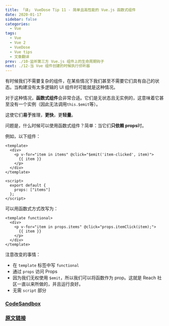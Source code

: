 ```yaml
---
title: 「译」 VueDose Tip 11 - 简单且高性能的 Vue.js 函数式组件
date: 2020-01-17
sidebar: false
categories:
  - Vue
tags:
  - Vue
  - Vue 2
  - VueDose
  - Vue tips
  - 文章翻译
prev: ./10-监听第三方 Vue.js 组件上的生命周期钩子
next: ./12-当 Vue 组件创建的时候执行侦听器
---
```


有时候我们不需要复杂的组件，在某些情况下我们甚至不需要它们具有自己的状态。当构建没有太多逻辑的 UI 组件时可能就是这种情况。

对于这种情况，**函数式组件**会非常合适。它们是无状态且无实例的，这意味着它甚至没有一个实例（因此无法调用`this.$emit`等）。

这使它们**易于**推理，**更快**，更**轻量**。

问题是，什么时候可以使用函数式组件？简单：当它们**只依赖 props**时。

例如，以下组件：

```vue
<template>
  <div>
    <p v-for="item in items" @click="$emit('item-clicked', item)">
      {{ item }}
    </p>
  </div>
</template>

<script>
  export default {
    props: ["items"]
  };
</script>
```

可以用函数式方式改写为：

```vue
<template functional>
  <div>
    <p v-for="item in props.items" @click="props.itemClick(item);">
      {{ item }}
    </p>
  </div>
</template>
```

注意改变的事情：

- 在 `template` 标签中写 `functional`
- 通过 `props` 访问 Props
- 因为我们无权使用 `$emit`，所以我们可以将函数作为 prop。这就是 Reach 社区一直以来所做的，并且运行良好。
- 无需 `script` 部分

### [CodeSandbox](https://codesandbox.io/s/rwxp7pnklo)

### [原文链接](https://vuedose.tips/tips/simple-and-performant-functional-vue-js-components)
